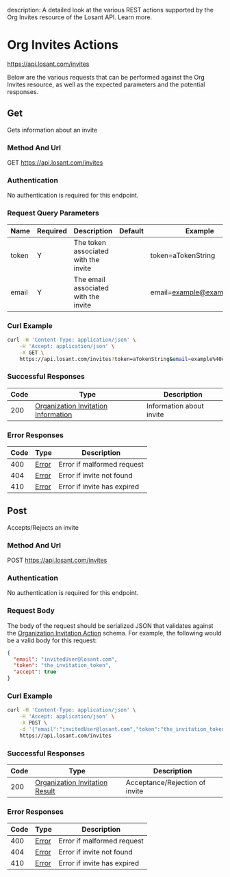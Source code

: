 description: A detailed look at the various REST actions supported by the Org Invites resource of the Losant API. Learn more.

# Org Invites Actions

https://api.losant.com/invites

Below are the various requests that can be performed against the
Org Invites resource, as well as the expected
parameters and the potential responses.

## Get

Gets information about an invite

### Method And Url <a name="get-method-url"></a>

GET https://api.losant.com/invites

### Authentication <a name="get-authentication"></a>

No authentication is required for this endpoint.

### Request Query Parameters <a name="get-query-params"></a>

| Name | Required | Description | Default | Example |
| ---- | -------- | ----------- | ------- | ------- |
| token | Y | The token associated with the invite |  | token&#x3D;aTokenString |
| email | Y | The email associated with the invite |  | email&#x3D;example@example.com |

### Curl Example <a name="get-curl-example"></a>

```bash
curl -H 'Content-Type: application/json' \
    -H 'Accept: application/json' \
    -X GET \
    https://api.losant.com/invites?token=aTokenString&email=example%40example.com
```

### Successful Responses <a name="get-successful-responses"></a>

| Code | Type | Description |
| ---- | ---- | ----------- |
| 200 | [Organization Invitation Information](schemas.md#organization-invitation-information) | Information about invite |

### Error Responses <a name="get-error-responses"></a>

| Code | Type | Description |
| ---- | ---- | ----------- |
| 400 | [Error](schemas.md#error) | Error if malformed request |
| 404 | [Error](schemas.md#error) | Error if invite not found |
| 410 | [Error](schemas.md#error) | Error if invite has expired |

## Post

Accepts/Rejects an invite

### Method And Url <a name="post-method-url"></a>

POST https://api.losant.com/invites

### Authentication <a name="post-authentication"></a>

No authentication is required for this endpoint.

### Request Body <a name="post-body"></a>

The body of the request should be serialized JSON that validates against
the [Organization Invitation Action](schemas.md#organization-invitation-action) schema. For example, the following would be a
valid body for this request:

```json
{
  "email": "invitedUser@losant.com",
  "token": "the_invitation_token",
  "accept": true
}
```

### Curl Example <a name="post-curl-example"></a>

```bash
curl -H 'Content-Type: application/json' \
    -H 'Accept: application/json' \
    -X POST \
    -d '{"email":"invitedUser@losant.com","token":"the_invitation_token","accept":true}' \
    https://api.losant.com/invites
```

### Successful Responses <a name="post-successful-responses"></a>

| Code | Type | Description |
| ---- | ---- | ----------- |
| 200 | [Organization Invitation Result](schemas.md#organization-invitation-result) | Acceptance/Rejection of invite |

### Error Responses <a name="post-error-responses"></a>

| Code | Type | Description |
| ---- | ---- | ----------- |
| 400 | [Error](schemas.md#error) | Error if malformed request |
| 404 | [Error](schemas.md#error) | Error if invite not found |
| 410 | [Error](schemas.md#error) | Error if invite has expired |
